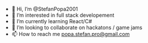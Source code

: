 - 👋 Hi, I’m @StefanPopa2001
- 👀 I’m interested in full stack developement
- 🌱 I’m currently learning React/C#
- 💞️ I’m looking to collaborate on hackatons / game jams
- 📫 How to reach me popa.stefan.pro@gmail.com

<!---
StefanPopa2001/StefanPopa2001 is a ✨ special ✨ repository because its `README.md` (this file) appears on your GitHub profile.
You can click the Preview link to take a look at your changes.
--->
